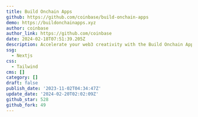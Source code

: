 ```yaml
---
title: Build Onchain Apps
github: https://github.com/coinbase/build-onchain-apps
demo: https://buildonchainapps.xyz
author: coinbase
author_link: https://github.com/coinbase
date: 2024-02-18T07:51:39.205Z
description: Accelerate your web3 creativity with the Build Onchain Apps Toolkit. ️
ssg:
  - Nextjs
css:
  - Tailwind
cms: []
category: []
draft: false
publish_date: '2023-11-02T04:34:47Z'
update_date: '2024-02-20T02:02:09Z'
github_star: 528
github_fork: 49
---
```

